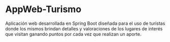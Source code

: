 # AppWeb-Turismo
Aplicación web desarrollada en Spring Boot diseñada para el uso de turistas donde los mismos 
brindan detalles y valoraciones de los lugares de interés que visitan ganando puntos por cada vez que realizan un aporte.
